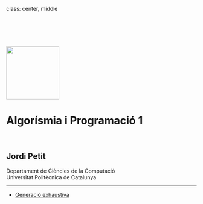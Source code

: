 class: center, middle

# &nbsp;

<img src="img/ap1.png" style="height: 10em;">

# Algorísmia i Programació 1

<br>

## Jordi Petit

Departament de Ciències de la Computació
<br>Universitat Politècnica de Catalunya

---

- [Generació exhaustiva](generacio-exhaustiva.html)

